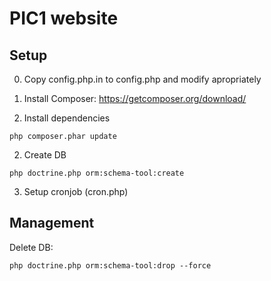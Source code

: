 # PIC1 website

## Setup
0) Copy config.php.in to config.php and modify apropriately

1) Install Composer: https://getcomposer.org/download/

2) Install dependencies
```shell
php composer.phar update
```

2) Create DB
```shell
php doctrine.php orm:schema-tool:create
```

3) Setup cronjob (cron.php)


## Management
Delete DB:
```shell
php doctrine.php orm:schema-tool:drop --force
```
